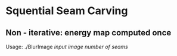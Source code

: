 # Squential Seam Carving
## Non - iterative: energy map computed once
Usage: ./BlurImage *input image* *number of seams*
